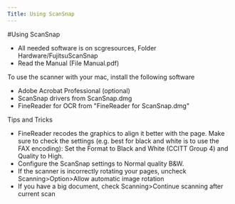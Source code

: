 ```yaml
---
Title: Using ScanSnap
---
```

#Using ScanSnap

-  All needed software is on scgresources, Folder Hardware/FujitsuScanSnap
-  Read the Manual (File Manual.pdf)

To use the scanner with your mac, install the following software


-  Adobe Acrobat Professional (optional)
-  ScanSnap drivers from ScanSnap.dmg
-  FineReader for OCR from "FineReader for ScanSnap.dmg"

Tips and Tricks


-  FineReader recodes the graphics to align it better with the page. Make sure to check the settings (e.g. best for black and white is to use the FAX encoding): Set the Format to Black and White (CCITT Group 4) and Quality to High.
-  Configure the ScanSnap settings to Normal quality B&W.
-  If the scanner is incorrectly rotating your pages, uncheck Scanning>Option>Allow automatic image rotation
-  If you have a big document, check Scanning>Continue scanning after current scan
